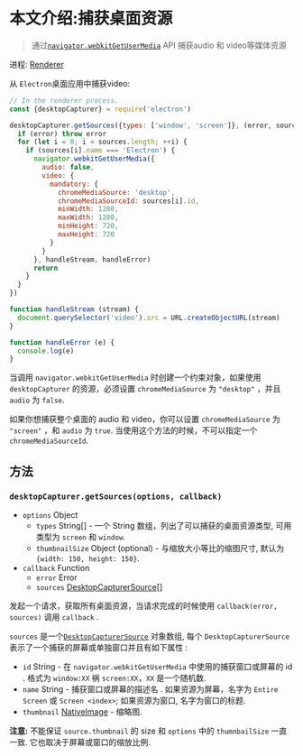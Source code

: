 # 本文介绍:捕获桌面资源

> 通过[`navigator.webkitGetUserMedia`] API 捕获audio 和 video等媒体资源

进程: [Renderer](../glossary.md#renderer-process)

从 `Electron`桌面应用中捕获video:
```javascript
// In the renderer process.
const {desktopCapturer} = require('electron')

desktopCapturer.getSources({types: ['window', 'screen']}, (error, sources) => {
  if (error) throw error
  for (let i = 0; i < sources.length; ++i) {
    if (sources[i].name === 'Electron') {
      navigator.webkitGetUserMedia({
        audio: false,
        video: {
          mandatory: {
            chromeMediaSource: 'desktop',
            chromeMediaSourceId: sources[i].id,
            minWidth: 1280,
            maxWidth: 1280,
            minHeight: 720,
            maxHeight: 720
          }
        }
      }, handleStream, handleError)
      return
    }
  }
})

function handleStream (stream) {
  document.querySelector('video').src = URL.createObjectURL(stream)
}

function handleError (e) {
  console.log(e)
}
```

当调用 `navigator.webkitGetUserMedia` 时创建一个约束对象，如果使用 `desktopCapturer` 的资源，必须设置 `chromeMediaSource` 为 `"desktop"` ，并且 `audio` 为 `false`.

如果你想捕获整个桌面的 audio 和 video，你可以设置 `chromeMediaSource` 为 `"screen"` ，和 `audio` 为 `true`.
当使用这个方法的时候，不可以指定一个 `chromeMediaSourceId`.

## 方法

### `desktopCapturer.getSources(options, callback)`

* `options` Object
  * `types` String[] - 一个 String 数组，列出了可以捕获的桌面资源类型, 可用类型为 `screen` 和 `window`.
  * `thumbnailSize` Object (optional) - 与缩放大小等比的缩图尺寸, 默认为 `{width: 150, height: 150}`.
* `callback` Function
  * `error` Error
  * `sources` [DesktopCapturerSource[]](structures/desktop-capturer-source.md)

发起一个请求，获取所有桌面资源，当请求完成的时候使用 `callback(error, sources)` 调用  `callback` .

 `sources` 是一个[`DesktopCapturerSource`](structures/desktop-capturer-source.md) 对象数组, 每个 `DesktopCapturerSource` 表示了一个捕获的屏幕或单独窗口并且有如下属性 :
* `id` String - 在 `navigator.webkitGetUserMedia` 中使用的捕获窗口或屏幕的 id . 格式为 `window:XX` 祸
  `screen:XX`，`XX` 是一个随机数.
* `name` String - 捕获窗口或屏幕的描述名 . 如果资源为屏幕，名字为 `Entire Screen` 或 `Screen <index>`; 如果资源为窗口, 名字为窗口的标题.
* `thumbnail` [NativeImage](NativeImage.md) - 缩略图.

**注意:** 不能保证 `source.thumbnail` 的 size 和 `options` 中的 `thumnbailSize` 一直一致. 它也取决于屏幕或窗口的缩放比例.

[`navigator.webkitGetUserMedia`]: https://developer.mozilla.org/en/docs/Web/API/Navigator/getUserMedia
